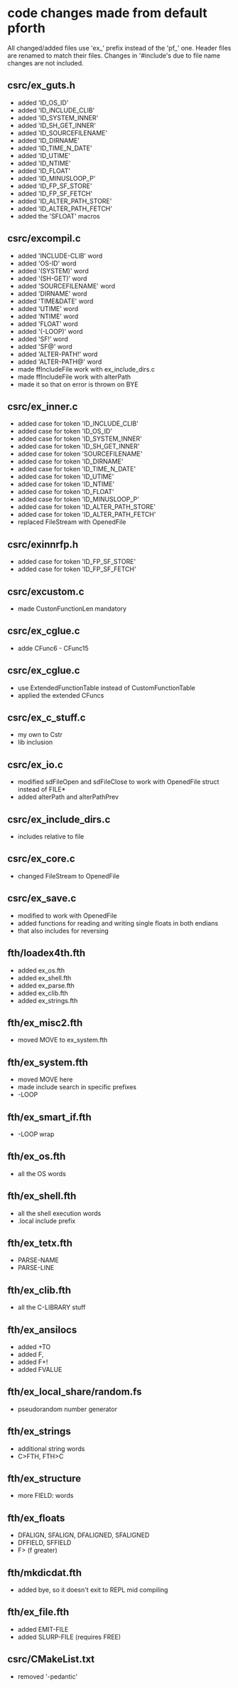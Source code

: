 # code changes made from default pforth

All changed/added files use 'ex_' prefix instead of the 'pf_' one.
Header files are renamed to match their files.
Changes in '#include's due to file name changes are not included.

## csrc/ex_guts.h
- added 'ID_OS_ID'
- added 'ID_INCLUDE_CLIB'
- added 'ID_SYSTEM_INNER'
- added 'ID_SH_GET_INNER'
- added 'ID_SOURCEFILENAME'
- added 'ID_DIRNAME'
- added 'ID_TIME_N_DATE'
- added 'ID_UTIME'
- added 'ID_NTIME'
- added 'ID_FLOAT'
- added 'ID_MINUSLOOP_P'
- added 'ID_FP_SF_STORE'
- added 'ID_FP_SF_FETCH'
- added 'ID_ALTER_PATH_STORE'
- added 'ID_ALTER_PATH_FETCH'
- added the 'SFLOAT' macros

## csrc/excompil.c
- added 'INCLUDE-CLIB' word
- added 'OS-ID' word
- added '(SYSTEM)' word
- added '(SH-GET)' word
- added 'SOURCEFILENAME' word
- added 'DIRNAME' word
- added 'TIME&DATE' word
- added 'UTIME' word
- added 'NTIME' word
- added 'FLOAT' word
- added '(-LOOP)' word
- added 'SF!' word
- added 'SF@' word
- added 'ALTER-PATH!' word
- added 'ALTER-PATH@' word
- made ffIncludeFile work with ex_include_dirs.c
- made ffIncludeFile work with alterPath
- made it so that on error is thrown on BYE

## csrc/ex_inner.c
- added case for token 'ID_INCLUDE_CLIB'
- added case for token 'ID_OS_ID'
- added case for token 'ID_SYSTEM_INNER'
- added case for token 'ID_SH_GET_INNER'
- added case for token 'SOURCEFILENAME'
- added case for token 'ID_DIRNAME'
- added case for token 'ID_TIME_N_DATE'
- added case for token 'ID_UTIME'
- added case for token 'ID_NTIME'
- added case for token 'ID_FLOAT'
- added case for token 'ID_MINUSLOOP_P'
- added case for token 'ID_ALTER_PATH_STORE'
- added case for token 'ID_ALTER_PATH_FETCH'
- replaced FileStream with OpenedFile

## csrc/exinnrfp.h
- added case for token 'ID_FP_SF_STORE'
- added case for token 'ID_FP_SF_FETCH'

## csrc/excustom.c
- made CustonFunctionLen mandatory

## csrc/ex_cglue.c
- adde CFunc6 - CFunc15

## csrc/ex_cglue.c
- use ExtendedFunctionTable instead of CustomFunctionTable
- applied the extended CFuncs

## csrc/ex_c_stuff.c
- my own to Cstr
- lib inclusion

## csrc/ex_io.c
- modified sdFileOpen and sdFileClose to work with OpenedFile struct instead of FILE*
- added alterPath and alterPathPrev

## csrc/ex_include_dirs.c
- includes relative to file

## csrc/ex_core.c
- changed FileStream to OpenedFile

## csrc/ex_save.c
- modified to work with OpenedFile
- added functions for reading and writing single floats in both endians
- that also includes for reversing

## fth/loadex4th.fth
- added ex_os.fth
- added ex_shell.fth
- added ex_parse.fth
- added ex_clib.fth
- added ex_strings.fth

## fth/ex_misc2.fth
- moved MOVE to ex_system.fth

## fth/ex_system.fth
- moved MOVE here
- made include search in specific prefixes
- -LOOP

## fth/ex_smart_if.fth
- -LOOP wrap

## fth/ex_os.fth
- all the OS words

## fth/ex_shell.fth
- all the shell execution words
- .local include prefix

## fth/ex_tetx.fth
- PARSE-NAME
- PARSE-LINE

## fth/ex_clib.fth
- all the C-LIBRARY stuff

## fth/ex_ansilocs
- added +TO
- added F,
- added F+!
- added FVALUE

## fth/ex_local_share/random.fs
- pseudorandom number generator

## fth/ex_strings
- additional string words
- C>FTH, FTH>C

## fth/ex_structure
- more FIELD: words

## fth/ex_floats
- DFALIGN, SFALIGN, DFALIGNED, SFALIGNED
- DFFIELD, SFFIELD
- F> (f greater)

## fth/mkdicdat.fth
- added bye, so it doesn't exit to REPL mid compiling

## fth/ex_file.fth
- added EMIT-FILE
- added SLURP-FILE (requires FREE)

## csrc/CMakeList.txt
- removed '-pedantic'

